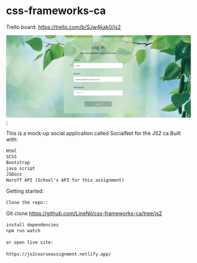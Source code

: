 # css-frameworks-ca

Trello board:
https://trello.com/b/SJw4kak0/js2


![Log in page](./img/README.md.png);



This is a mock-up social application called SocialNet for the JS2 ca
Built with:

    Html
    SCSS
    Bootstrap
    java script
    JSDocs
    Noroff API (School's API for this assignment)

Getting started:

    Clone the repo::

Git clone https://github.com/LineNil/css-frameworks-ca/tree/js2

    install dependencies
    npm run watch

    or open live site: 

    https://js2courseassignment.netlify.app/

